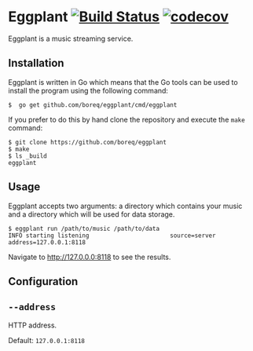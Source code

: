 # Eggplant [![Build Status](https://travis-ci.com/boreq/eggplant.svg?branch=master)](https://travis-ci.com/boreq/eggplant) [![codecov](https://codecov.io/gh/boreq/eggplant/branch/master/graph/badge.svg)](https://codecov.io/gh/boreq/eggplant)

Eggplant is a music streaming service.

## Installation

Eggplant is written in Go which means that the Go tools can be used to install
the program using the following command:

    $  go get github.com/boreq/eggplant/cmd/eggplant

If you prefer to do this by hand clone the repository and execute the `make`
command:

    $ git clone https://github.com/boreq/eggplant
    $ make
    $ ls _build
    eggplant

## Usage

Eggplant accepts two arguments: a directory which contains your music and a
directory which will be used for data storage.

    $ eggplant run /path/to/music /path/to/data
    INFO starting listening                       source=server address=127.0.0.1:8118

Navigate to http://127.0.0.0:8118 to see the results.

## Configuration

## `--address`

HTTP address.

Default: `127.0.0.1:8118`
